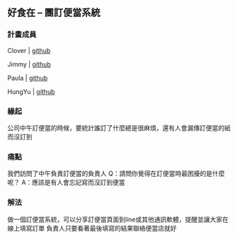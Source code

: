 ## 好食在 – 團訂便當系統

### 計畫成員
Clover | [github](https://github.com/raindot)

Jimmy | [github](https://github.com/yingming25)

Paula | [github](https://github.com/jade2018)

HungYu | [github](https://github.com/HungYu-Chen)

### 緣起
公司中午訂便當的時候，要統計誰訂了什麼總是很麻煩，還有人會漏傳訂便當的紙而沒訂到

### 痛點
我們訪問了中午負責訂便當的負責人
Q：請問你覺得在訂便當時最困擾的是什麼呢？
A：應該是有人會忘記寫而沒訂到便當

### 解法
做一個訂便當系統，可以分享訂便當頁面到line或其他通訊軟體，提醒並讓大家在線上填寫訂單
負責人只要看著最後填寫的結果聯絡便當店就好

